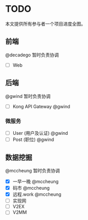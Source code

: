 # TODO

本文提供所有参与者一个项目进度全图。

## 前端

@decadego 暂时负责协调

- [ ] Web

## 后端

@gwind 暂时负责协调

- [ ] Kong API Gateway @gwind

### 微服务

- [ ] User (用户及认证) @gwind
- [ ] Post (职位) @gwind

## 数据挖掘

@mccheung 暂时负责协调

- [x] 一早一晚 @mccheung
- [x] 码市  @mccheung
- [x] 远程.work  @mccheung
- [ ] 实现网
- [ ] V2EX
- [ ] V2MM
